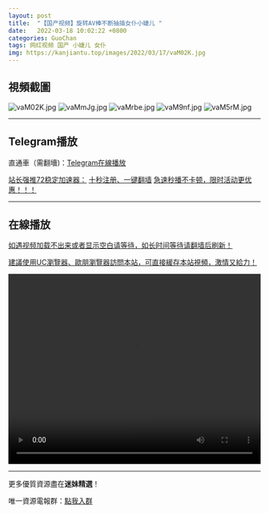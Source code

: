```yaml
---
layout: post
title:  "【国产视频】旋转AV棒不断抽插女仆小婕儿 "
date:   2022-03-18 10:02:22 +0800
categories: GuoChan
tags: 网红视频 国产 小婕儿 女仆
img: https://kanjiantu.top/images/2022/03/17/vaM02K.jpg
---
```



## 視頻截圖

![vaM02K.jpg](https://kanjiantu.top/images/2022/03/17/vaM02K.jpg)
![vaMmJg.jpg](https://kanjiantu.top/images/2022/03/17/vaMmJg.jpg)
![vaMrbe.jpg](https://kanjiantu.top/images/2022/03/17/vaMrbe.jpg)
![vaM9nf.jpg](https://kanjiantu.top/images/2022/03/17/vaM9nf.jpg)
![vaM5rM.jpg](https://kanjiantu.top/images/2022/03/17/vaM5rM.jpg)

* * *
## Telegram播放

直通車（需翻墻)：[Telegram在線播放](https://t.me/mimeijingxuan/186)

<u>站长强推72稳定加速器：</u> [十秒注册、一键翻墙](https://www.mimei.blog/skip/vpn.html)
<u>急速秒播不卡顿，限时活动更优惠！！！</u>
* * *
## 在線播放
<u>如遇视频加载不出来或者显示空白请等待，如长时间等待请翻墙后刷新！</u>

<u>建議使用UC瀏覽器、歐朋瀏覽器訪問本站，可直接緩存本站視頻，激情又給力！</u>
<center><video src="https://cdn.publer.io/uploads/videos/6247f542db2797343b249e86/2ff83c13e04e2fe267aec8a174b0e914.mp4" width="100%" height="380px" controls="controls"></video></center>

* * *
更多優質資源盡在**迷妹精選**！

唯一資源電報群：[點我入群](https://t.me/mimeijingxuan)


